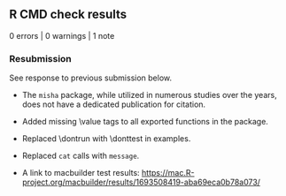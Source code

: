 ## R CMD check results

0 errors | 0 warnings | 1 note

### Resubmission

See response to previous submission below.

* The `misha` package, while utilized in numerous studies over the years, does not have a dedicated publication for citation.
* Added missing \value tags to all exported functions in the package.
* Replaced \dontrun with \donttest in examples.
* Replaced `cat` calls with `message`.

* A link to macbuilder test results: https://mac.R-project.org/macbuilder/results/1693508419-aba69eca0b78a073/

